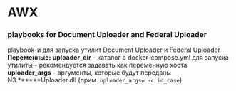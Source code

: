 # AWX 

### playbooks for Document Uploader and Federal Uploader

playbook-и для запуска утилит Document Uploader и Federal Uploader 
**Переменные:**
**uploader_dir** - каталог с docker-compose.yml для запуска утилиты - рекомендуется задавать как переменную хоста
**uploader_args** - аргументы, которые будут переданы N3.******Uploader.dll (прим. `uploader_args= -c id_case`)